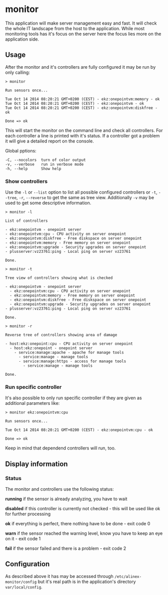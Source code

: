 monitor
=================================================

This application will make server management easy and fast. It will check the
whole IT landscape from the host to the application. While most monitoring
tools has it's focus on the server here the focus lies more on the application
side.

Usage
-------------------------------------------------
After the monitor and it's controllers are fully configured it may be run by
only calling:

    > monitor

    Run sensors once...

    Tue Oct 14 2014 08:20:21 GMT+0200 (CEST) - ekz:onepointvm:memory - ok
    Tue Oct 14 2014 08:20:21 GMT+0200 (CEST) - ekz:onepointvm - ok
    Tue Oct 14 2014 08:20:21 GMT+0200 (CEST) - ekz:onepointvm:diskfree - ok

    Done => ok

This will start the monitor on the command line and check all controllers. For each
controller a line is printed with it's status.
If a controller got a problem it will give a detailed report on the console.

Global pptions:

    -C, --nocolors  turn of color output
    -v, --verbose   run in verbose mode
    -h, --help      Show help

### Show controllers

Use the `-l` or `--list` option to list all possible configured controllers or
`-t`, `--tree`, `-r`, `--reverse` to get the same as tree view. Additionally
`-v` may be used to get some descriptive information.

    > monitor -l

    List of controllers

    - ekz:onepointvm - onepoint server
    - ekz:onepointvm:cpu - CPU activity on server onepoint
    - ekz:onepointvm:diskfree - Free diskspace on server onepoint
    - ekz:onepointvm:memory - Free memory on server onepoint
    - ekz:onepointvm:upgrade - Security upgrades on server onepoint
    - plusserver:vz23761:ping - Local ping on server vz23761

    Done.

    > monitor -t

    Tree view of controllers showing what is checked

    - ekz:onepointvm - onepoint server
      - ekz:onepointvm:cpu - CPU activity on server onepoint
      - ekz:onepointvm:memory - Free memory on server onepoint
      - ekz:onepointvm:diskfree - Free diskspace on server onepoint
      - ekz:onepointvm:upgrade - Security upgrades on server onepoint
    - plusserver:vz23761:ping - Local ping on server vz23761

    Done.

    > monitor -r

    Reverse tree of controllers showing area of damage

    - host:ekz:onepoint:cpu - CPU activity on server onepoint
      - host:ekz:onepoint - onepoint server
        - service:manage:apache - apache for manage tools
          - service:manage - manage tools
          - service:manage:https - access for manage tools
            - service:manage - manage tools

    Done.

### Run specific controller

It's also possible to only run specific controller if they are given as additional
parameters like:

    > monitor ekz:onepointvm:cpu

    Run sensors once...

    Tue Oct 14 2014 08:20:21 GMT+0200 (CEST) - ekz:onepointvm:cpu - ok

    Done => ok

Keep in mind that dependend controllers will run, too.


Display information
-------------------------------------------------

### Status

The monitor and controllers use the following status:

__running__ if the sensor is already analyzing, you have to wait

__disabled__ if this controller is currently not checked - this will be used
like ok for further processing

__ok__ if everything is perfect, there nothing have to be done - exit code 0

__warn__ if the sensor reached the warning level, know you have to keep an eye on
it - exit code 1

__fail__ if the sensor failed and there is a problem - exit code 2


Configuration
-------------------------------------------------
As described above it has may be accessed through `/etc/alinex-monitor/config` but it's
real path is in the application's directory `var/local/config`.
